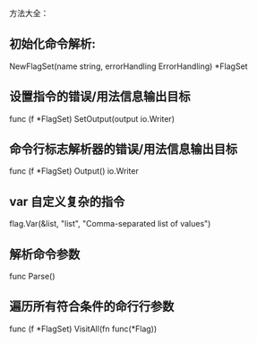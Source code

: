 

方法大全：

## 初始化命令解析:
NewFlagSet(name string, errorHandling ErrorHandling) *FlagSet

## 设置指令的错误/用法信息输出目标
func (f *FlagSet) SetOutput(output io.Writer)

## 命令行标志解析器的错误/用法信息输出目标
func (f *FlagSet) Output() io.Writer

## var 自定义复杂的指令
flag.Var(&list, "list", "Comma-separated list of values")

## 解析命令参数
func Parse() 

## 遍历所有符合条件的命行行参数
func (f *FlagSet) VisitAll(fn func(*Flag)) 